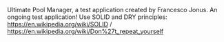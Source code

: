 Ultimate Pool Manager, a test application created by Francesco Jonus.
An ongoing test application!
Use SOLID and DRY principles: https://en.wikipedia.org/wiki/SOLID / https://en.wikipedia.org/wiki/Don%27t_repeat_yourself
